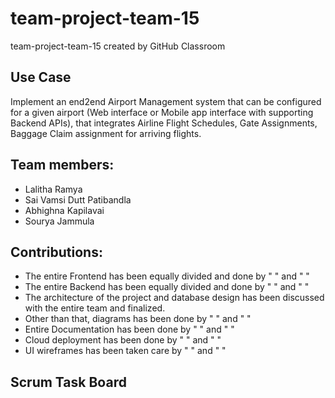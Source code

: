 # team-project-team-15
team-project-team-15 created by GitHub Classroom

Use Case
------------
Implement an end2end Airport Management system that can be configured for a given airport (Web interface or Mobile app interface with supporting Backend APIs), that integrates Airline Flight Schedules, Gate Assignments, Baggage Claim assignment for arriving flights.

## Team members:
 - Lalitha Ramya
 - Sai Vamsi Dutt Patibandla
 - Abhighna Kapilavai
 - Sourya Jammula

## Contributions:
- The entire Frontend has been equally divided and done by "   " and " "
- The entire Backend has been equally divided and done by " " and " "
- The architecture of the project and database design has been discussed with the entire team and finalized.
- Other than that, diagrams has been done by " " and " "
- Entire Documentation has been done by " " and " "
- Cloud deployment has been done by " " and " "
- UI wireframes has been taken care by " " and " "

## Scrum Task Board


